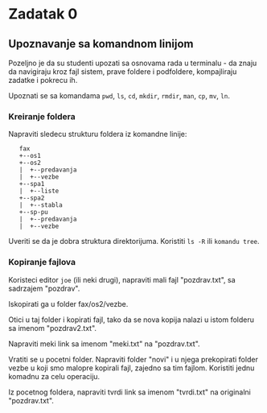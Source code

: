 # Zadatak 0

## Upoznavanje sa komandnom linijom

Pozeljno je da su studenti upozati sa osnovama rada u terminalu - da znaju da navigiraju kroz fajl sistem, prave foldere i podfoldere, kompajliraju zadatke i pokrecu ih.

Upoznati se sa komandama `pwd`, `ls`, `cd`, `mkdir`, `rmdir`, `man`, `cp`, `mv`, `ln`.

### Kreiranje foldera

Napraviti sledecu strukturu foldera iz komandne linije:

```
   fax
   +--os1
   +--os2
   |  +--predavanja
   |  +--vezbe
   +--spa1
   |  +--liste
   +--spa2
   |  +--stabla
   +--sp-pu
   |  +--predavanja
   |  +--vezbe
```

Uveriti se da je dobra struktura direktorijuma. Koristiti `ls -R` ili `komandu tree`.

### Kopiranje fajlova

Koristeci editor `joe` (ili neki drugi), napraviti mali fajl "pozdrav.txt", sa sadrzajem "pozdrav".

Iskopirati ga u folder fax/os2/vezbe.

Otici u taj folder i kopirati fajl, tako da se nova kopija nalazi u istom folderu sa imenom "pozdrav2.txt".

Napraviti meki link sa imenom "meki.txt" na "pozdrav.txt".

Vratiti se u pocetni folder. Napraviti folder "novi" i u njega prekopirati folder vezbe u koji smo malopre kopirali fajl, zajedno sa tim fajlom. Koristiti jednu komadnu za celu operaciju.

Iz pocetnog foldera, napraviti tvrdi link sa imenom "tvrdi.txt" na originalni "pozdrav.txt".
